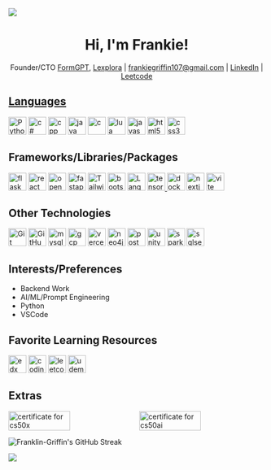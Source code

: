 ![](https://komarev.com/ghpvc/?username=Username-107&color=blue)

<h1 align="center">Hi, I'm Frankie!</h1>

<p align="center">Founder/CTO <a href="https://formgptfrontend.vercel.app/" target="_blank">FormGPT</a>, <a href="https://lexplora.app" target="_blank">Lexplora</a> | <a href="mailto:frankiegriffin107@gmail.com">frankiegriffin107@gmail.com</a> | <a href="https://www.linkedin.com/in/franklin-griffin-347232287/">LinkedIn</a> | <a href="https://leetcode.com/franklingriffin/">Leetcode</p>

<h2>Languages</h2>
<p align="left">
  <a href="https://www.python.org" target="_blank" rel="noreferrer"><img alt="Python" height="35" src="https://img.shields.io/badge/Python-3776AB?logo=python&logoColor=white&style=for-the-badge" /></a>
  <a href="https://learn.microsoft.com/en-us/dotnet/csharp/" target="_blank" rel="noreferrer"><img src="https://img.shields.io/badge/C%23-%23239120.svg?logo=c-sharp&logoColor=white&style=for-the-badge" alt="c#" height="35" /></a>
  <a href="https://cplusplus.com/" target="_blank" rel="noreferrer"><img src="https://img.shields.io/badge/C%2B%2B-%2300599C.svg?logo=c%2B%2B&logoColor=white&style=for-the-badge" alt="cpp" height="35" /></a>
  <a href="https://www.java.com/en/" target="_blank" rel="noreferrer"><img src="https://img.shields.io/badge/Java-%23ED8B00.svg?logo=java&logoColor=white&style=for-the-badge" alt="java" height="35" /></a>
  <a href="https://www.w3schools.com/c/c_intro.php" target="_blank" rel="noreferrer"><img src="https://img.shields.io/badge/C-%2300599C.svg?logo=c&logoColor=white&style=for-the-badge" alt="c" height="35" /></a>
  <a href="https://www.lua.org/" target="_blank" rel="noreferrer"><img src="https://img.shields.io/badge/Lua-%232C2D72.svg?logo=lua&logoColor=white&style=for-the-badge" alt="lua" height="35" /></a>
  <a href="https://developer.mozilla.org/en-US/docs/Web/JavaScript" target="_blank" rel="noreferrer"><img src="https://img.shields.io/badge/JavaScript-%23F7DF1E.svg?logo=javascript&logoColor=black&style=for-the-badge" alt="javascript" height="35" /></a>
  <a href="https://www.w3.org/html/" target="_blank" rel="noreferrer"><img src="https://img.shields.io/badge/HTML5-%23E34F26.svg?logo=html5&logoColor=white&style=for-the-badge" alt="html5" height="35" /></a>
  <a href="https://www.w3schools.com/css/" target="_blank" rel="noreferrer"><img src="https://img.shields.io/badge/CSS3-%231572B6.svg?logo=css3&logoColor=white&style=for-the-badge" alt="css3" height="35" /></a>
</p>

<h2>Frameworks/Libraries/Packages</h2>
<p align="left">
  <a href="https://flask.palletsprojects.com/" target="_blank" rel="noreferrer"><img src="https://img.shields.io/badge/Flask-%23000000.svg?logo=flask&logoColor=white&style=for-the-badge" alt="flask" height="35" /></a>
  <a href="https://reactjs.org/" target="_blank" rel="noreferrer"><img src="https://img.shields.io/badge/React-%2361DAFB.svg?logo=react&logoColor=black&style=for-the-badge" alt="react" height="35" /></a>
  <a href="https://openai.com/" target="_blank" rel="noreferrer"><img src="https://img.shields.io/badge/OpenAI-%23005CFF.svg?logo=openai&logoColor=white&style=for-the-badge" alt="openai" height="35" /></a>
  <a href="https://fastapi.tiangolo.com/lo/" target="_blank" rel="noreferrer"><img src="https://img.shields.io/badge/FastAPI-%2300C7B7.svg?logo=fastapi&logoColor=white&style=for-the-badge" alt="fastapi" height="35" /></a>
  <a href="https://tailwindcss.com/" target="_blank" rel="noreferrer"><img alt="Tailwind" height="35" src="https://img.shields.io/badge/Tailwind-38B2AC?logo=Tailwind%20CSS&logoColor=white&style=for-the-badge" /></a>
  <a href="https://getbootstrap.com" target="_blank" rel="noreferrer"><img src="https://img.shields.io/badge/Bootstrap-%23563D7C.svg?logo=bootstrap&logoColor=white&style=for-the-badge" alt="bootstrap" height="35" /></a>
  <a href="https://langchain.com" target="_blank" rel="noreferrer"><img src="https://img.shields.io/badge/Langchain-%23000000.svg?logo=langchain&logoColor=white&style=for-the-badge" alt="LangChain" height="35" /></a>
  <a href="https://www.tensorflow.org" target="_blank" rel="noreferrer"><img src="https://img.shields.io/badge/TensorFlow-%23FF6F00.svg?logo=tensorflow&logoColor=white&style=for-the-badge" alt="tensorflow" height="35" />
  </a>
  <a href="https://www.docker.com/" target="_blank" rel="noreferrer"><img src="https://img.shields.io/badge/Docker-%232496ED.svg?logo=docker&logoColor=white&style=for-the-badge" alt="docker" height="35" /></a>
  <a href="https://nextjs.org/" target="_blank" rel="noreferrer"><img src="https://img.shields.io/badge/Next.js-%23000000.svg?logo=next.js&logoColor=white&style=for-the-badge" alt="nextjs" height="35" /></a>
  <a href="https://vitejs.dev/" target="_blank" rel="noreferrer"><img src="https://img.shields.io/badge/Vite-%23007ACC.svg?logo=vite&logoColor=white&style=for-the-badge" alt="vite" height="35" /></a>
</p>

<h2>Other Technologies</h2>
<p align="left">
  <a href="https://git-scm.com/" target="_blank" rel="noreferrer"><img alt="Git" height="35" src="https://img.shields.io/badge/Git-F05032?logo=git&logoColor=white&style=for-the-badge" /></a>
  <a href="https://github.com/" target="_blank" rel="noreferrer"><img alt="GitHub" height="35" src="https://img.shields.io/badge/GitHub-181717?logo=github&logoColor=white&style=for-the-badge" /></a>
  <a href="https://www.mysql.com/" target="_blank" rel="noreferrer"><img src="https://img.shields.io/badge/MySQL-%2300f.svg?logo=mysql&logoColor=white&style=for-the-badge" alt="mysql" height="35" /></a>
  <a href="https://cloud.google.com/" target="_blank" rel="noreferrer"><img src="https://img.shields.io/badge/Google%20Cloud-%234285F4.svg?logo=google-cloud&logoColor=white&style=for-the-badge" alt="gcp" height="35" /></a>
  <a href="https://vercel.com/" target="_blank" rel="noreferrer"><img src="https://img.shields.io/badge/Vercel-%23000000.svg?logo=vercel&logoColor=white&style=for-the-badge" alt="vercel" height="35" /></a>
  <a href="https://neo4j.com/" target="_blank" rel="noreferrer"><img src="https://img.shields.io/badge/Neo4j-%238CC84B.svg?logo=neo4j&logoColor=white&style=for-the-badge" alt="neo4j" height="35" /></a>
  <a href="https://postman.com" target="_blank" rel="noreferrer"><img src="https://img.shields.io/badge/Postman-%23FF6C37.svg?logo=postman&logoColor=white&style=for-the-badge" alt="postman" height="35" /></a>
  <a href="https://unity.com/" target="_blank" rel="noreferrer"><img src="https://img.shields.io/badge/Unity-%23000000.svg?logo=unity&logoColor=white&style=for-the-badge" alt="unity" height="35" /></a>
  <a href="https://spark.apache.org/" target="_blank" rel="noreferrer"><img src="https://img.shields.io/badge/Apache%20Spark-%23E25A1C.svg?logo=apache-spark&logoColor=white&style=for-the-badge" alt="spark" height="35" /></a>
  <a href="https://www.microsoft.com/en-us/sql-server/sql-server-downloads" target="_blank" rel="noreferrer"><img src="https://img.shields.io/badge/Microsoft%20SQL%20Server-%23CC2927.svg?logo=microsoft-sql-server&logoColor=white&style=for-the-badge" alt="sqlserver" height="35" /></a>
</p>


<h2>Interests/Preferences</h2>
<ul>
	<li>Backend Work</li>
	<li>AI/ML/Prompt Engineering</li>
	<li>Python</li>
	<li>VSCode</li>
</ul>

<h2>Favorite Learning Resources</h2>
<p align="left">
  <a href="https://www.edx.org/learn/computer-programming?linked_from=sitenav&list=subjects" target="_blank" rel="noreferrer"><img src="https://img.shields.io/badge/edX-%231572B6.svg?logo=edx&logoColor=white&style=for-the-badge" alt="edx" height="35" /></a>
  <a href="https://www.codingame.com/profile/1cd2accf0b6cde9d27ebe7af25552e791840973" target="_blank" rel="noreferrer"><img src="https://img.shields.io/badge/CodinGame-%235365AC.svg?logo=codingame&logoColor=white&style=for-the-badge" alt="codingame" height="35" /></a>
  <a href="https://leetcode.com/frankiegriffin107/" target="_blank" rel="noreferrer"><img src="https://img.shields.io/badge/LeetCode-%23FFA116.svg?logo=leetcode&logoColor=white&style=for-the-badge" alt="leetcode" height="35" /></a>
  <a href="https://www.udemy.com/" target="_blank" rel="noreferrer"><img src="https://img.shields.io/badge/Udemy-%23EC5252.svg?logo=udemy&logoColor=white&style=for-the-badge" alt="udemy" height="35" /></a>
</p>

<h2>Extras</h2>

<div style="display: flex; justify-content: space-between;">
  <img src="https://certificates.cs50.io/730cc607-dd21-402a-a285-8c0aef44eae9.png?size=letter" alt="certificate for cs50x" style="width: 49%;">
  <img src="https://certificates.cs50.io/3ca0e951-18a5-4aea-8f04-f08eb7af0874.png?size=letter" alt="certificate for cs50ai" style="width: 49%;">
</div>

![Franklin-Griffin's GitHub Streak](http://github-readme-streak-stats.herokuapp.com?user=Franklin-Griffin&theme=dark&mode=weekly)

![](https://quotes-github-readme.vercel.app/api?type=horizontal&theme=tokyonight)
